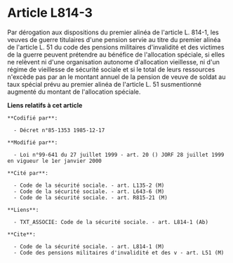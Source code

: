 # Article L814-3

Par dérogation aux dispositions du premier alinéa de l'article L. 814-1, les veuves de guerre titulaires d'une pension servie
au titre du premier alinéa de l'article L. 51 du code des pensions militaires d'invalidité et des victimes de la guerre
peuvent prétendre au bénéfice de l'allocation spéciale, si elles ne relèvent ni d'une organisation autonome d'allocation
vieillesse, ni d'un régime de vieillesse de sécurité sociale et si le total de leurs ressources n'excède pas par an le
montant annuel de la pension de veuve de soldat au taux spécial prévu au premier alinéa de l'article L. 51 susmentionné
augmenté du montant de l'allocation spéciale.

**Liens relatifs à cet article**

	**Codifié par**:

	  - Décret n°85-1353 1985-12-17

	**Modifié par**:

	  - Loi n°99-641 du 27 juillet 1999 - art. 20 () JORF 28 juillet 1999 en vigueur le 1er janvier 2000

	**Cité par**:

	  - Code de la sécurité sociale. - art. L135-2 (M)
	  - Code de la sécurité sociale. - art. L643-6 (M)
	  - Code de la sécurité sociale. - art. R815-21 (M)

	**Liens**:

	  - TXT_ASSOCIE: Code de la sécurité sociale. - art. L814-1 (Ab)

	**Cite**:

	  - Code de la sécurité sociale. - art. L814-1 (M)
	  - Code des pensions militaires d'invalidité et des v - art. L51 (M)

